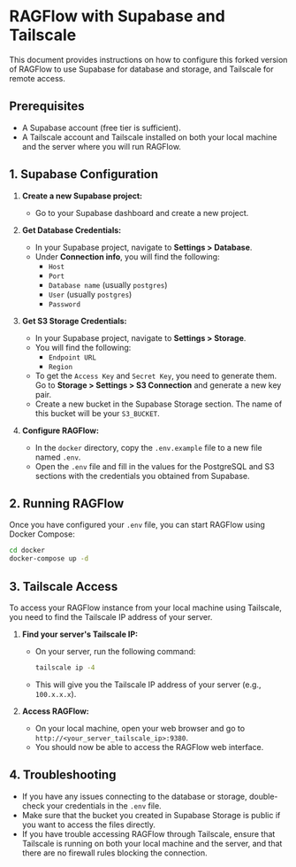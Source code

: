 # RAGFlow with Supabase and Tailscale

This document provides instructions on how to configure this forked version of RAGFlow to use Supabase for database and storage, and Tailscale for remote access.

## Prerequisites

- A Supabase account (free tier is sufficient).
- A Tailscale account and Tailscale installed on both your local machine and the server where you will run RAGFlow.

## 1. Supabase Configuration

1.  **Create a new Supabase project:**
    - Go to your Supabase dashboard and create a new project.

2.  **Get Database Credentials:**
    - In your Supabase project, navigate to **Settings > Database**.
    - Under **Connection info**, you will find the following:
        - `Host`
        - `Port`
        - `Database name` (usually `postgres`)
        - `User` (usually `postgres`)
        - `Password`

3.  **Get S3 Storage Credentials:**
    - In your Supabase project, navigate to **Settings > Storage**.
    - You will find the following:
        - `Endpoint URL`
        - `Region`
    - To get the `Access Key` and `Secret Key`, you need to generate them. Go to **Storage > Settings > S3 Connection** and generate a new key pair.
    - Create a new bucket in the Supabase Storage section. The name of this bucket will be your `S3_BUCKET`.

4.  **Configure RAGFlow:**
    - In the `docker` directory, copy the `.env.example` file to a new file named `.env`.
    - Open the `.env` file and fill in the values for the PostgreSQL and S3 sections with the credentials you obtained from Supabase.

## 2. Running RAGFlow

Once you have configured your `.env` file, you can start RAGFlow using Docker Compose:

```bash
cd docker
docker-compose up -d
```

## 3. Tailscale Access

To access your RAGFlow instance from your local machine using Tailscale, you need to find the Tailscale IP address of your server.

1.  **Find your server's Tailscale IP:**
    - On your server, run the following command:
      ```bash
      tailscale ip -4
      ```
    - This will give you the Tailscale IP address of your server (e.g., `100.x.x.x`).

2.  **Access RAGFlow:**
    - On your local machine, open your web browser and go to `http://<your_server_tailscale_ip>:9380`.
    - You should now be able to access the RAGFlow web interface.

## 4. Troubleshooting

- If you have any issues connecting to the database or storage, double-check your credentials in the `.env` file.
- Make sure that the bucket you created in Supabase Storage is public if you want to access the files directly.
- If you have trouble accessing RAGFlow through Tailscale, ensure that Tailscale is running on both your local machine and the server, and that there are no firewall rules blocking the connection.
